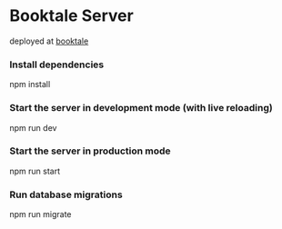 # Booktale Server

deployed at [booktale](booktale.netlify.app)

### Install dependencies
npm install

### Start the server in development mode (with live reloading)
npm run dev

### Start the server in production mode
npm run start

### Run database migrations
npm run migrate

